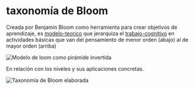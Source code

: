 # taxonomía de Bloom

Creada por Benjamin Bloom como herramienta para crear objetivos de aprendizaje, es [modelo-teorico](modelo-teorico.md) que jerarquiza el [trabajo-cognitivo](trabajo-cognitivo.md) en actividades básicas que van del pensamiento de menor orden (abajo) al de mayor orden (arriba)

![Modelo de loom como pirámide invertida](https://upload.wikimedia.org/wikipedia/commons/4/4d/BloomsCognitiveDomain.PNG)

En relación con los niveles y sus aplicaciones concretas.

![Taxonomía de Bloom elaborada](https://upload.wikimedia.org/wikipedia/commons/7/7f/Bloom%E2%80%99s_Taxonomy_Verbs.png)
